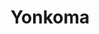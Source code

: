 ---
layout: default
title: Yonkoma
parent: Illustrations
nav_order: 2
has_children: true
has_toc: false
---